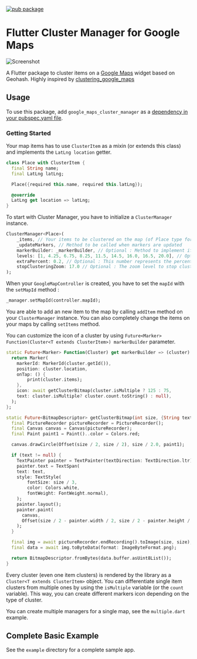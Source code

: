 [![pub package](https://img.shields.io/pub/v/google_maps_cluster_manager.svg)](https://pub.dartlang.org/packages/google_maps_cluster_manager)

# Flutter Cluster Manager for Google Maps

![Screenshot](https://raw.githubusercontent.com/bpillon/google_maps_cluster_manager/master/example/example.gif)

A Flutter package to cluster items on a [Google Maps](https://pub.dev/packages/google_maps_flutter) widget based on Geohash. Highly inspired by [clustering_google_maps](https://pub.dev/packages/clustering_google_maps)

## Usage

To use this package, add `google_maps_cluster_manager` as a [dependency in your pubspec.yaml file](https://flutter.io/platform-plugins/).

### Getting Started

Your map items has to use `ClusterItem` as a mixin (or extends this class) and implements the `LatLng location` getter.

```dart
class Place with ClusterItem {
  final String name;
  final LatLng latLng;

  Place({required this.name, required this.latLng});

  @override
  LatLng get location => latLng;
}
```

To start with Cluster Manager, you have to initialize a `ClusterManager` instance.

```dart
ClusterManager<Place>(
    _items, // Your items to be clustered on the map (of Place type for this example)
    _updateMarkers, // Method to be called when markers are updated
    markerBuilder: _markerBuilder, // Optional : Method to implement if you want to customize markers
    levels: [1, 4.25, 6.75, 8.25, 11.5, 14.5, 16.0, 16.5, 20.0], // Optional : Configure this if you want to change zoom levels at which the clustering precision change
    extraPercent: 0.2, // Optional : This number represents the percentage (0.2 for 20%) of latitude and longitude (in each direction) to be considered on top of the visible map bounds to render clusters. This way, clusters don't "pop out" when you cross the map.
    stopClusteringZoom: 17.0 // Optional : The zoom level to stop clustering, so it's only rendering single item "clusters"
);
```

When your `GoogleMapController` is created, you have to set the `mapId` with the `setMapId` method :

```dart
_manager.setMapId(controller.mapId);
```

You are able to add an new item to the map by calling `addItem` method on your `ClusterManager` instance. You can also completely change the items on your maps by calling `setItems` method.

You can customize the icon of a cluster by using `Future<Marker> Function(Cluster<T extends ClusterItem>) markerBuilder` parameter.

```dart
static Future<Marker> Function(Cluster) get markerBuilder => (cluster) async {
  return Marker(
    markerId: MarkerId(cluster.getId()),
    position: cluster.location,
    onTap: () {
        print(cluster.items);
    },
    icon: await getClusterBitmap(cluster.isMultiple ? 125 : 75,
    text: cluster.isMultiple? cluster.count.toString() : null),
  );
};

static Future<BitmapDescriptor> getClusterBitmap(int size, {String text?}) async {
  final PictureRecorder pictureRecorder = PictureRecorder();
  final Canvas canvas = Canvas(pictureRecorder);
  final Paint paint1 = Paint()..color = Colors.red;

  canvas.drawCircle(Offset(size / 2, size / 2), size / 2.0, paint1);

  if (text != null) {
    TextPainter painter = TextPainter(textDirection: TextDirection.ltr);
    painter.text = TextSpan(
    text: text,
    style: TextStyle(
        fontSize: size / 3,
        color: Colors.white,
        fontWeight: FontWeight.normal),
    );
    painter.layout();
    painter.paint(
      canvas,
      Offset(size / 2 - painter.width / 2, size / 2 - painter.height / 2),
    );
  }

  final img = await pictureRecorder.endRecording().toImage(size, size);
  final data = await img.toByteData(format: ImageByteFormat.png);

  return BitmapDescriptor.fromBytes(data.buffer.asUint8List());
}
```

Every cluster (even one item clusters) is rendered by the library as a `Cluster<T extends ClusterItem>` object. You can differentiate single item clusters from multiple ones by using the `isMultiple` variable (or the `count` variable). This way, you can create different markers icon depending on the type of cluster.

You can create multiple managers for a single map, see the `multiple.dart` example.

## Complete Basic Example

See the `example` directory for a complete sample app.

